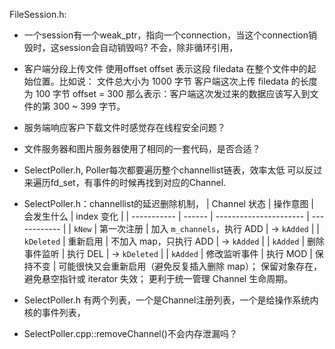 FileSession.h:

* 一个session有一个weak_ptr，指向一个connection，当这个connection销毁时，这session会自动销毁吗?
不会，除非循环引用，

* 客户端分段上传文件
使用offset
offset 表示这段 filedata 在整个文件中的起始位置。比如说：
文件总大小为 1000 字节
客户端这次上传 filedata 的长度为 100 字节
offset = 300
那么表示：客户端这次发过来的数据应该写入到文件的第 300 ~ 399 字节。

* 服务端响应客户下载文件时感觉存在线程安全问题？

* 文件服务器和图片服务器使用了相同的一套代码，是否合适？

* SelectPoller.h, Poller每次都要遍历整个channellist链表，效率太低
可以反过来遍历fd_set，有事件的时候再找到对应的Channel.

* SelectPoller.h：channellist的延迟删除机制，
| Channel 状态 | 操作意图   | 会发生什么                  | index 变化     |
| ----------- | ------ | ---------------------- | ------------ |
| `kNew`     | 第一次注册  | 加入 `m_channels`，执行 ADD | → `kAdded`   |
| `kDeleted` | 重新启用   | 不加入 map，只执行 ADD        | → `kAdded`   |
| `kAdded`   | 删除事件监听 | 执行 DEL                 | → `kDeleted` |
| `kAdded`   | 修改监听事件 | 执行 MOD                 | 保持不变         |
可能很快又会重新启用（避免反复插入删除 map）；
保留对象存在，避免悬空指针或 iterator 失效；
更利于统一管理 Channel 生命周期。

* SelectPoller.h 
有两个列表，一个是Channel注册列表，一个是给操作系统内核的事件列表，

* SelectPoller.cpp::removeChannel()不会内存泄漏吗？